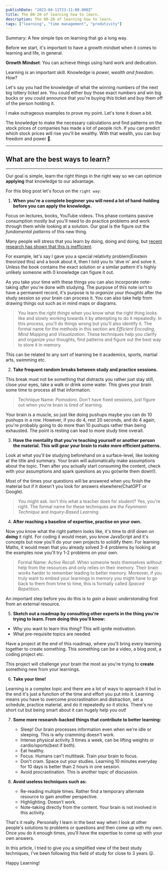 ```yaml
---
publishDate: "2023-04-11T23:11:00.000Z"
title: The 80-20 of learning how to learn.
description: The 80-20 of learning how to learn.
tags: ["learning", "time management", "produtivity"]
---
```


Summary: A few simple tips on learning that go a long way.

Before we start, it's important to have a growth mindset when it comes to learning and life, in general.

**Growth Mindset**: You can achieve things using hard work and dedication.

Learning is an important skill. Knowledge is _power, wealth and freedom_. How?

Let's say you had the knowledge of what the winning numbers of the next big lottery ticket are. You could either buy those exact numbers and win big bucks or you could announce that you're buying this ticket and buy them off of the person holding it.

I make outrageous examples to prove my point. Let's tone it down a bit.

The knowledge to make the necessary calculations and find patterns on the stock prices of companies has made a lot of people rich. If you can predict which stock prices will rise you'll be wealthy. With that wealth, you can buy freedom and power 🤑.

---

## What are the best ways to learn?

---

Our goal is simple, learn the right things in the right way so we can optimize **applying** that knowledge to our advantage.

For this blog post let's focus on the `right way`:

1. **When you're a complete beginner you will need a lot of hand-holding before you can apply the knowledge.**

Focus on lectures, books, YouTube videos. This phase contains passive consumption mostly but you'll need to do practice problems and work through them while looking at a solution. Our goal is the figure out the _fundamental patterns_ of this new thing.

Many people will stress that you learn by doing, doing and doing, but [recent research has shown that this is inefficient](https://files.eric.ed.gov/fulltext/ED566953.pdf).

For example, let's say I gave you a special relativity problem(Einstein theorized this) and a book about it, then I told you to 'dive in' and solve it. Unless the book contains the exact solution or a similar pattern it's highly unlikely someone with 0 knowledge can figure it out.

As you take your time with these things you can also incorporate note-taking _after_ you're done with studying. The purpose of this note isn't to have a permanent record, it's purpose is to _organize your thoughts_ after the study session so your brain can process it. You can also take help from drawing things out such as in mind maps or diagrams.

> You learn the _right things_ when you know what the right thing looks like and slowly working towards it by attempting to do it repeatedly. In this process, you'll do things wrong but you'll also identify it.
> The formal name for the methods in this section are _Efficient Encoding_, _Mind Mapping_ and _Visualization_. These techniques help you clarify and organize your thoughts, find patterns and figure out the best way to store it in memory.

This can be related to any sort of learning be it academics, sports, martial arts, swimming etc.

2. **Take frequent random breaks between study and practice sessions.**

This break must not be something that distracts you rather just stay still, close your eyes, take a walk or drink some water. This gives your brain some time to process all that information.

> Technique Name: _Pomodoro_. Don't have fixed sessions, just figure out when you're brain is tired of learning.

Your brain is a muscle, so just like doing pushups maybe you can do 10 pushups in a row. However, if you do 4, rest 20 seconds, and do 4 again, you're probably going to do more than 10 pushups rather than being exhausted. The point is resting can lead to more study time overall.

3. **Have the mentality that you're teaching yourself or another person the material. This will gear your brain to make more efficient patterns.**

Look at what you'll be studying beforehand on a surface-level, like looking at the title and summary. Your brain will automatically make assumptions about the topic. Then after you actually start consuming the content, check with your assumptions and spark questions as you go(write them down!).

Most of the times your questions will be answered when you finish the material but if it doesn't you look for answers elsewhere(ChatGPT or Google).

> You might ask. Isn't this what a teacher does for student? Yes, you're right. The formal name for these techniques are _the Feynmann Technique_ and _Inquiry-Based Learning_.

4. **After reaching a baseline of expertise, practise on your own.**

Now you know what the right pattern looks like, it's time to drill down on **doing** it right. For coding it would mean, you know JavaScript and it's concepts but now you'll do your own projects to solidify them. For learning Maths, it would mean that you already solved 3-4 problems by looking at the examples now you'll try 1-2 problems on your own.

> Formal Name: _Active Recall_. When someone tests themselves without help from the resources and only relies on their memory. Their brain works harder to remember leading to better memory. Moreover, if you truly want to embed your learnings in memory you might have to go back to them from time to time, this is formally called _Spaced Repetition_.

An important step before you do this is to _gain a basic understanding_ first from an external resource.

5. **Sketch out a roadmap by consulting other experts in the thing you're trying to learn. From doing this you'll know:**

- Why you want to learn this thing? This will ignite motivation.
- What pre-requisite topics are needed.

Have a project at the end of this roadmap, where you'll bring every learning together to create something. This something can be a video, a blog post, a coding project etc.

This project will challenge your brain the most as you're trying to **create** something new from your learnings.

6. **Take your time!**

Learning is a complex topic and there are a lot of ways to approach it but in the end it's just a function of the time and effort you put into it. Learning means you have to overcome procrastination and distraction, set a schedule, practice material, and do it repeatedly so it sticks. There's no short cut but being smart about it can hugely help you out!

7. **Some more research-backed things that contribute to better learning:**

   - Sleep! Our brain processes information even when we're idle or sleeping. This is why cramming doesn't work.
   - Intense physical activity 3 times a week, can be lifting weights or cardio/sports(best if both).
   - Eat healthy.
   - Focus. Humans can't multitask. Train your brain to focus.
   - Don't cram. Space out your studies. Learning 10 minutes everyday for 10 days is better than 2 hours in one session.
   - Avoid procrastination. This is another topic of discussion.

8. **Avoid useless techniques such as:**
   - Re-reading multiple times. Rather find a temporary alternate resource to gain another perspective.
   - Highlighting. Doesn't work.
   - Note-taking directly from the content. Your brain is not involved in this activity.

That's it really. Personally I learn in the best way when I look at other people's solutions to problems or questions and then come up with my own. Once you do it enough times, you'll have the expertise to come up with your own answers.

In this article, I tried to give you a simplified view of the best study techniques, I've been following this field of study for close to 3 years 😛.

Happy Learning!
